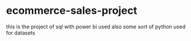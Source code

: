 # ecommerce-sales-project
this is the project of sql with power bi used 
also some sort of python used for datasets
